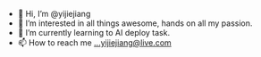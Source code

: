 - 👋 Hi, I’m @yijiejiang
- 👀 I’m interested in all things awesome, hands on all my passion.
- 🌱 I’m currently learning to AI deploy task.
- 📫 How to reach me ...yijiejiang@live.com

<!---
yijiejiang/yijiejiang is a ✨ special ✨ repository because its `README.md` (this file) appears on your GitHub profile.
You can click the Preview link to take a look at your changes.
--->
